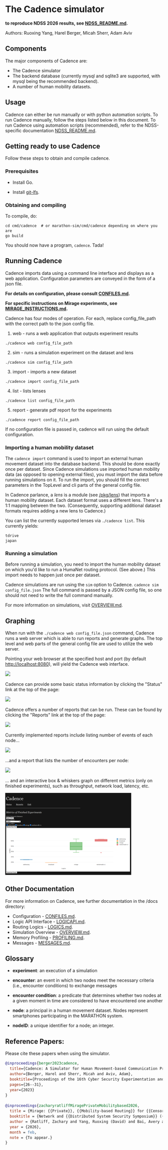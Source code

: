 # The Cadence simulator

**to reproduce NDSS 2026 results, see [NDSS_README.md](NDSS_README.md).**

Authors: Ruoxing Yang, Harel Berger, Micah Sherr, Adam Aviv

## Components

The major components of Cadence are:

* The Cadence simulator
* The backend database (currently mysql and sqlite3 are supported, with mysql
  being the recommended backend).
* A number of human mobility datasets. 

## Usage

Cadence can either be run manually or with python automation scripts. To run Cadence manually, follow the steps listed below in this document. To run Cadence using automation scripts (recommended), refer to the NDSS-specific documentation [NDSS_README.md](NDSS_README.md).

## Getting ready to use Cadence

Follow these steps to obtain and compile cadence. 

### Prerequisites

* Install Go.

* Install [git-lfs](https://git-lfs.com/).

### Obtaining and compiling

To compile, do:

```
cd cmd/cadence  # or marathon-sim/cmd/cadence depending on where you are
go build
```

You should now have a program, `cadence`.  Tada!


## Running Cadence

Cadence imports data using a command line interface and displays as a web application. Configuration parameters are conveyed in the form of a json file.

**For details on configuration, please consult [CONFILES.md](docs/CONFILES.md).**

**For specific instructions on Mirage experiments, see [MIRAGE_INSTRUCTIONS.md](MIRAGE_INSTRUCTIONS.md).**

Cadence has four modes of operation. For each, replace config_file_path with the correct path to the json config file.

1. web - runs a web application that outputs experiment results

```
./cadence web config_file_path
```

2. sim - runs a simulation experiment on the dataset and lens

```
./cadence sim config_file_path
```

3. import - imports a new dataset

```
./cadence import config_file_path
```

4. list - lists lenses

```
./cadence list config_file_path
```

5. report - generate pdf report for the experiments
```
./cadence report config_file_path
```

If no configuration file is passed in, cadence will run using the default configuration. 

  
### Importing a human mobility dataset

The `cadence import` command is used to import an external human movement
dataset into the database backend.  This should be done exactly once per
dataset.  Since Cadence simulations use imported human mobility data (as opposed
to opening external files), you must import the data before running simulations
on it. To run the import, you should fill the correct parameters in the TopLevel and cli parts of the general config file.

In Cadence parlance, a *lens* is a module (see [/pkg/lens](/pkg/lens)) that
imports a human mobility dataset.  Each dataset format uses a different lens.
There's a 1:1 mapping between the two.  (Consequently, supporting additional
dataset formats requires adding a new lens to Cadence.)

You can list the currently supported lenses via `./cadence list`.  This
currently yields:

```
tdrive
japan
```

### Running a simulation

Before running a simulation, you need to import the human mobility dataset on which you'd like to run a HumaNet routing protocol.  (See above.)  This import needs to happen just once per dataset.

Cadence simulations are run using the `sim` option to Cadence.  `cadence sim config_file.json` 
The full command is passed by a JSON config file, so one should not need to write the full command manually. 

For more information on simulations, visit [OVERVIEW.md](docs/OVERVIEW.md).

## Graphing

When run with the `./cadence web config_file.json` command, Cadence runs a web server which is able to run reports and generate graphs. The top level and web parts of the general config file are used to utilize the web server.

Pointing your web browser at the specified host and port (by default [http://localhost:8080](http://localhost:8080)), will yield the Cadence web interface.

<img src="imgs/1.png" width="50%">

Cadence can provide some basic status information by clicking the "Status" link at the top of the page:

<img src="imgs/2.png" width="50%">

Cadence offers a number of reports that can be run.  These can be found by clicking the "Reports" link at the top of the page:

<img src="imgs/3.png" width="50%">

Currently implemented reports include listing number of events of each node...

<img src="imgs/4.png" width="50%">

...and a report that lists the number of encounters per node:

<img src="imgs/5.png" width="50%">

... and an interactive box & whiskers graph on different metrics (only on finished experiments), such as throughput, network load, latency, etc.

<img src="imgs/box_whiskers.png" width="80%">

## Other Documentation

For more information on Cadence, see further documentation in the /docs directory:

* Configuration - [CONFILES.md](docs/CONFILES.md).
* Logic API Interface - [LOGICAPI.md](docs/LOGICAPI.md).
* Routing Logics - [LOGICS.md](docs/LOGICS.md).
* Simulation Overview - [OVERVIEW.md](docs/OVERVIEW.md).
* Memory Profiling - [PROFILING.md](docs/PROFILING.md).
* Messages - [MESSAGES.md](docs/MESSAGES.md).

## Glossary

* **experiment**: an execution of a simulation

* **encounter**: an event in which two nodes meet the necessary criteria (i.e., encounter conditions) to exchange messages

* **encounter condition**: a predicate that determines whether two nodes at a given moment in time are considered to have encountered one another

* **node**: a principal in a human movement dataset.  Nodes represent smartphones participating in the MARATHON system.

* **nodeID**: a unique identifier for a node; an integer.

## Reference Papers: 

Please cite these papers when using the simulator.

```bibtex
@inproceedings{berger2023cadence,
  title={Cadence: A Simulator for Human Movement-based Communication Protocols},
  author={Berger, Harel and Sherr, Micah and Aviv, Adam},
  booktitle={Proceedings of the 16th Cyber Security Experimentation and Test Workshop},
  pages={26--31},
  year={2023}
}

@inproceedings{zacharyratliffMiragePrivateMobilitybased2026,
  title = {Mirage: {{Private}}, {{Mobility-based Routing}} for {{Censorship Evasion}}},
  booktitle = {Network and {{Distributed System Security Symposium}} ({{NDSS}})},
  author = {Ratliff, Zachary and Yang, Ruoxing (David) and Bai, Avery and Berger, Harel and Sherr, Micah and Mickens, James},
  year = {2026},
  month = feb,
  note = {To appear.}
}

